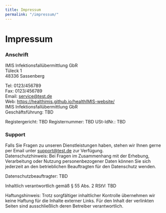 ```yaml
---
title: Impressum
permalink: "/impressum/"
---
```

# Impressum

### Anschrift
IMIS Infektionsfallübermittlung GbR   
Tüleck 1   
48336 Sassenberg

Tel: 0123/456789   
Fax: 0123/456789   
Email: service@test.de   
Web: https://healthimis.github.io/healthIMIS-website/   
IMIS Infektionsfallübermittlung GbR   
Geschäftsführung: TBD

Registergericht: TBD Registernummer: TBD USt-IdNr.: TBD


### Support
Falls Sie Fragen zu unseren Dienstleistungen haben, stehen wir Ihnen gerne per Email unter support@test.de zur 
Verfügung.   
Datenschutzhinweis: Bei Fragen im Zusammenhang mit der Erhebung, Verarbeitung oder Nutzung personenbezogener Daten 
können Sie sich jederzeit an den betrieblichen Beauftragten für den Datenschutz wenden.

Datenschutzbeauftragter: TBD

Inhaltlich verantwortlich gemäß § 55 Abs. 2 RStV: TBD

Haftungshinweis: Trotz sorgfältiger inhaltlicher Kontrolle übernehmen wir keine Haftung für die Inhalte externer Links. 
Für den Inhalt der verlinkten Seiten sind ausschließlich deren Betreiber verantwortlich. 